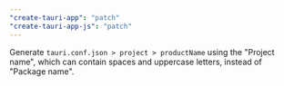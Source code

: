 ```yaml
---
"create-tauri-app": "patch"
"create-tauri-app-js": "patch"
---
```


Generate `tauri.conf.json > project > productName` using the "Project name", which can contain spaces and uppercase letters, instead of "Package name".

